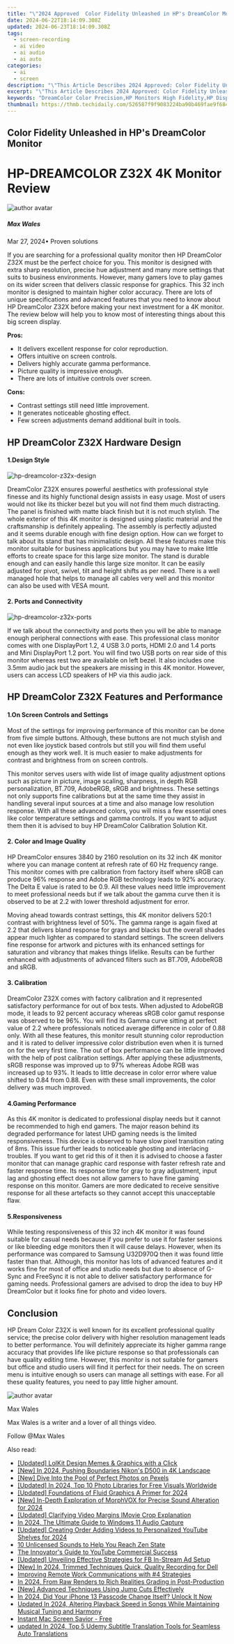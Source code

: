 ```yaml
---
title: "\"2024 Approved  Color Fidelity Unleashed in HP's DreamColor Monitor\""
date: 2024-06-22T18:14:09.308Z
updated: 2024-06-23T18:14:09.308Z
tags: 
  - screen-recording
  - ai video
  - ai audio
  - ai auto
categories: 
  - ai
  - screen
description: "\"This Article Describes 2024 Approved: Color Fidelity Unleashed in HP's DreamColor Monitor\""
excerpt: "\"This Article Describes 2024 Approved: Color Fidelity Unleashed in HP's DreamColor Monitor\""
keywords: "DreamColor Color Precision,HP Monitors High Fidelity,HP Display DreamTech,DreamColor Image Accuracy,HP TrueToLife Monitoring,HP HDR Content Rendering,DreamColor Screen Clarity"
thumbnail: https://thmb.techidaily.com/526587f9f9083224ba90b469fae9f684a8ef66dad7a99594a73a26d6b57f4450.jpg
---
```


## Color Fidelity Unleashed in HP's DreamColor Monitor

# HP-DREAMCOLOR Z32X 4K Monitor Review

![author avatar](https://images.wondershare.com/filmora/article-images/max-wales-author.jpg)

##### Max Wales

 Mar 27, 2024• Proven solutions

 If you are searching for a professional quality monitor then HP DreamColor Z32X must be the perfect choice for you. This monitor is designed with extra sharp resolution, precise hue adjustment and many more settings that suits to business environments. However, many gamers love to play games on its wider screen that delivers classic response for graphics. This 32 inch monitor is designed to maintain higher color accuracy. There are lots of unique specifications and advanced features that you need to know about HP DreamColor Z32X before making your next investment for a 4K monitor. The review below will help you to know most of interesting things about this big screen display.

**Pros:**

* It delivers excellent response for color reproduction.
* Offers intuitive on screen controls.
* Delivers highly accurate gamma performance.
* Picture quality is impressive enough.
* There are lots of intuitive controls over screen.

**Cons:**

* Contrast settings still need little improvement.
* It generates noticeable ghosting effect.
* Few screen adjustments demand additional built in tools.

## HP DreamColor Z32X Hardware Design

#### 1.Design Style

![hp-dreamcolor-z32x-design](https://images.wondershare.com/filmora/article-images/hp-dreamcolor-z32x-design.jpg)

 DreamColor Z32X ensures powerful aesthetics with professional style finesse and its highly functional design assists in easy usage. Most of users would not like its thicker bezel but you will not find them much distracting. The panel is finished with matte black finish but it is not much stylish. The whole exterior of this 4K monitor is designed using plastic material and the craftsmanship is definitely appealing. The assembly is perfectly adjusted and it seems durable enough with fine design option. How can we forget to talk about its stand that has minimalistic design. All these features make this monitor suitable for business applications but you may have to make little efforts to create space for this large size monitor. The stand is durable enough and can easily handle this large size monitor. It can be easily adjusted for pivot, swivel, tilt and height shifts as per need. There is a well managed hole that helps to manage all cables very well and this monitor can also be used with VESA mount.

#### 2. Ports and Connectivity

![hp-dreamcolor-z32x-ports](https://images.wondershare.com/filmora/article-images/hp-dreamcolor-z32x-ports.jpg)

 If we talk about the connectivity and ports then you will be able to manage enough peripheral connections with ease. This professional class monitor comes with one DisplayPort 1.2, 4 USB 3.0 ports, HDMI 2.0 and 1.4 ports and Mini DisplayPort 1.2 port. You will find two USB ports on rear side of this monitor whereas rest two are available on left bezel. It also includes one 3.5mm audio jack but the speakers are missing in this 4K monitor. However, users can access LCD speakers of HP via this audio jack.

## HP DreamColor Z32X Features and Performance

#### 1.On Screen Controls and Settings

 Most of the settings for improving performance of this monitor can be done from five simple buttons. Although, these buttons are not much stylish and not even like joystick based controls but still you will find them useful enough as they work well. It is much easier to make adjustments for contrast and brightness from on screen controls.

 This monitor serves users with wide list of image quality adjustment options such as picture in picture, image scaling, sharpness, in depth RGB personalization, BT.709, AdobeRGB, sRGB and brightness. These settings not only supports fine calibrations but at the same time they assist in handling several input sources at a time and also manage low resolution response. With all these advanced colors, you will miss a few essential ones like color temperature settings and gamma controls. If you want to adjust them then it is advised to buy HP DreamColor Calibration Solution Kit.

#### 2. Color and Image Quality

 HP DreamColor ensures 3840 by 2160 resolution on its 32 inch 4K monitor where you can manage content at refresh rate of 60 Hz frequency range. This monitor comes with pre calibration from factory itself where sRGB can produce 96% response and Adobe RGB technology leads to 92% accuracy. The Delta E value is rated to be 0.9\. All these values need little improvement to meet professional needs but if we talk about the gamma curve then it is observed to be at 2.2 with lower threshold adjustment for error.

 Moving ahead towards contrast settings, this 4K monitor delivers 520:1 contrast with brightness level of 50%. The gamma range is again fixed at 2.2 that delivers bland response for grays and blacks but the overall shades appear much lighter as compared to standard settings. The screen delivers fine response for artwork and pictures with its enhanced settings for saturation and vibrancy that makes things lifelike. Results can be further enhanced with adjustments of advanced filters such as BT.709, AdobeRGB and sRGB.

#### 3. Calibration

 DreamColor Z32X comes with factory calibration and it represented satisfactory performance for out of box tests. When adjusted to AdobeRGB mode, it leads to 92 percent accuracy whereas sRGB color gamut response was observed to be 96%. You will find its Gamma curve sitting at perfect value of 2.2 where professionals noticed average difference in color of 0.88 only. With all these features, this monitor result stunning color reproduction and it is rated to deliver impressive color distribution even when it is turned on for the very first time. The out of box performance can be little improved with the help of post calibration settings. After applying these adjustments, sRGB response was improved up to 97% whereas Adobe RGB was increased up to 93%. It leads to little decrease in color error where value shifted to 0.84 from 0.88\. Even with these small improvements, the color delivery was much improved.

#### 4.Gaming Performance

 As this 4K monitor is dedicated to professional display needs but it cannot be recommended to high end gamers. The major reason behind its degraded performance for latest UHD gaming needs is the limited responsiveness. This device is observed to have slow pixel transition rating of 8ms. This issue further leads to noticeable ghosting and interlacing troubles. If you want to get rid this of it then it is advised to choose a faster monitor that can manage graphic card response with faster refresh rate and faster response time. Its response time for gray to gray adjustment, input lag and ghosting effect does not allow gamers to have fine gaming response on this monitor. Gamers are more dedicated to receive sensitive response for all these artefacts so they cannot accept this unacceptable flaw.

#### 5.Responsiveness

 While testing responsiveness of this 32 inch 4K monitor it was found suitable for casual needs because if you prefer to use it for faster sessions or like bleeding edge monitors then it will cause delays. However, when its performance was compared to Samsung U32D970Q then it was found little faster than that. Although, this monitor has lots of advanced features and it works fine for most of office and studio needs but due to absence of G-Sync and FreeSync it is not able to deliver satisfactory performance for gaming needs. Professional gamers are advised to drop the idea to buy HP DreamColor but it looks fine for photo and video lovers.

## Conclusion

 HP Dream Color Z32X is well known for its excellent professional quality service; the precise color delivery with higher resolution management leads to better performance. You will definitely appreciate its higher gamma range accuracy that provides life like picture response so that professionals can have quality editing time. However, this monitor is not suitable for gamers but office and studio users will find it perfect for their needs. The on screen menu is intuitive enough so users can manage all settings with ease. For all these quality features, you need to pay little higher amount.

![author avatar](https://images.wondershare.com/filmora/article-images/max-wales-author.jpg)

Max Wales

Max Wales is a writer and a lover of all things video.

Follow @Max Wales


<ins class="adsbygoogle"
     style="display:block"
     data-ad-format="autorelaxed"
     data-ad-client="ca-pub-7571918770474297"
     data-ad-slot="1223367746"></ins>



<ins class="adsbygoogle"
     style="display:block"
     data-ad-client="ca-pub-7571918770474297"
     data-ad-slot="8358498916"
     data-ad-format="auto"
     data-full-width-responsive="true"></ins>


<span class="atpl-alsoreadstyle">Also read:</span>
<div><ul>
<li><a href="https://fox-http.techidaily.com/updated-lolkit-design-memes-and-graphics-with-a-click/"><u>[Updated] LolKit  Design Memes & Graphics with a Click</u></a></li>
<li><a href="https://fox-http.techidaily.com/new-in-2024-pushing-boundaries-nikons-d500-in-4k-landscape/"><u>[New] In 2024, Pushing Boundaries  Nikon's D500 in 4K Landscape</u></a></li>
<li><a href="https://fox-http.techidaily.com/new-dive-into-the-pool-of-perfect-photos-on-pexels/"><u>[New] Dive Into the Pool of Perfect Photos on Pexels</u></a></li>
<li><a href="https://fox-http.techidaily.com/updated-in-2024-top-10-photo-libraries-for-free-visuals-worldwide/"><u>[Updated] In 2024, Top 10 Photo Libraries for Free Visuals Worldwide</u></a></li>
<li><a href="https://fox-http.techidaily.com/updated-foundations-of-fluid-graphics-a-primer-for-2024/"><u>[Updated] Foundations of Fluid Graphics  A Primer for 2024</u></a></li>
<li><a href="https://fox-http.techidaily.com/new-in-depth-exploration-of-morphvox-for-precise-sound-alteration-for-2024/"><u>[New] In-Depth Exploration of MorphVOX for Precise Sound Alteration for 2024</u></a></li>
<li><a href="https://fox-http.techidaily.com/updated-clarifying-video-margins-imovie-crop-explanation/"><u>[Updated] Clarifying Video Margins  IMovie Crop Explanation</u></a></li>
<li><a href="https://fox-http.techidaily.com/in-2024-the-ultimate-guide-to-windows-11-audio-capture/"><u>In 2024, The Ultimate Guide to Windows 11 Audio Capture</u></a></li>
<li><a href="https://fox-http.techidaily.com/updated-creating-order-adding-videos-to-personalized-youtube-shelves-for-2024/"><u>[Updated] Creating Order  Adding Videos to Personalized YouTube Shelves for 2024</u></a></li>
<li><a href="https://fox-http.techidaily.com/10-unlicensed-sounds-to-help-you-reach-zen-state/"><u>10 Unlicensed Sounds to Help You Reach Zen State</u></a></li>
<li><a href="https://youtube-video-recordings.techidaily.com/the-innovators-guide-to-youtube-commercial-success/"><u>The Innovator's Guide to YouTube Commercial Success</u></a></li>
<li><a href="https://facebook-video-content.techidaily.com/updated-unveiling-effective-strategies-for-fb-in-stream-ad-setup/"><u>[Updated] Unveiling Effective Strategies for FB In-Stream Ad Setup</u></a></li>
<li><a href="https://screen-video-capture.techidaily.com/new-in-2024-trimmed-techniques-quick-quality-recording-for-dell/"><u>[New] In 2024, Trimmed Techniques  Quick, Quality Recording for Dell</u></a></li>
<li><a href="https://video-capture.techidaily.com/improving-remote-work-communications-with-4-strategies/"><u>Improving Remote Work Communications with #4 Strategies</u></a></li>
<li><a href="https://some-knowledge.techidaily.com/in-2024-from-raw-renders-to-rich-realities-grading-in-post-production/"><u>In 2024, From Raw Renders to Rich Realities  Grading in Post-Production</u></a></li>
<li><a href="https://youtube-videos.techidaily.com/new-advanced-techniques-using-jump-cuts-effectively/"><u>[New] Advanced Techniques  Using Jump Cuts Effectively</u></a></li>
<li><a href="https://ios-unlock.techidaily.com/in-2024-did-your-iphone-13-passcode-change-itself-unlock-it-now-by-drfone-ios/"><u>In 2024, Did Your iPhone 13 Passcode Change Itself? Unlock It Now</u></a></li>
<li><a href="https://voice-adjusting.techidaily.com/updated-in-2024-altering-playback-speed-in-songs-while-maintaining-musical-tuning-and-harmony/"><u>Updated In 2024, Altering Playback Speed in Songs While Maintaining Musical Tuning and Harmony</u></a></li>
<li><a href="https://digital-screen-recording.techidaily.com/instant-mac-screen-savior-free/"><u>Instant Mac Screen Savior - Free</u></a></li>
<li><a href="https://ai-video.techidaily.com/updated-in-2024-top-5-udemy-subtitle-translation-tools-for-seamless-auto-translations/"><u>updated In 2024, Top 5 Udemy Subtitle Translation Tools for Seamless Auto Translations</u></a></li>
</ul></div>
